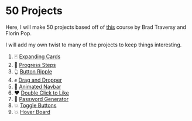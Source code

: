 # 50 Projects

Here, I will make 50 projects based off of [this](https://www.udemy.com/course/50-projects-50-days/) course by Brad Traversy and Florin Pop.

I will add my own twist to many of the projects to keep things interesting.

1. 🃏 [Expanding Cards](https://graysonlee123.github.io/50-projects/expanding-cards/)
2. 🔢 [Progress Steps](https://graysonlee123.github.io/50-projects/progress-steps)
3. 👆 [Button Ripple](https://graysonlee123.github.io/50-projects/button-ripple)
4. ✊ [Drag and Dropper](https://graysonlee123.github.io/50-projects/drag-drop)
5. 📃 [Animated Navbar](https://graysonlee123.github.io/50-projects/navbar)
6. ♥ [Double Click to Like](https://graysonlee123.github.io/50-projects/dblclick-heart)
7. 🔑 [Password Generator](https://graysonlee123.github.io/50-projects/password-generator)
8. 💥 [Toggle Buttons](https://graysonlee123.github.io/50-projects/toggle-buttons)
9. 💥 [Hover Board](https://graysonlee123.github.io/50-projects/hover-board)
